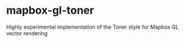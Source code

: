 mapbox-gl-toner
===============

Highly experimental implementation of the Toner style for Mapbox GL vector rendering
